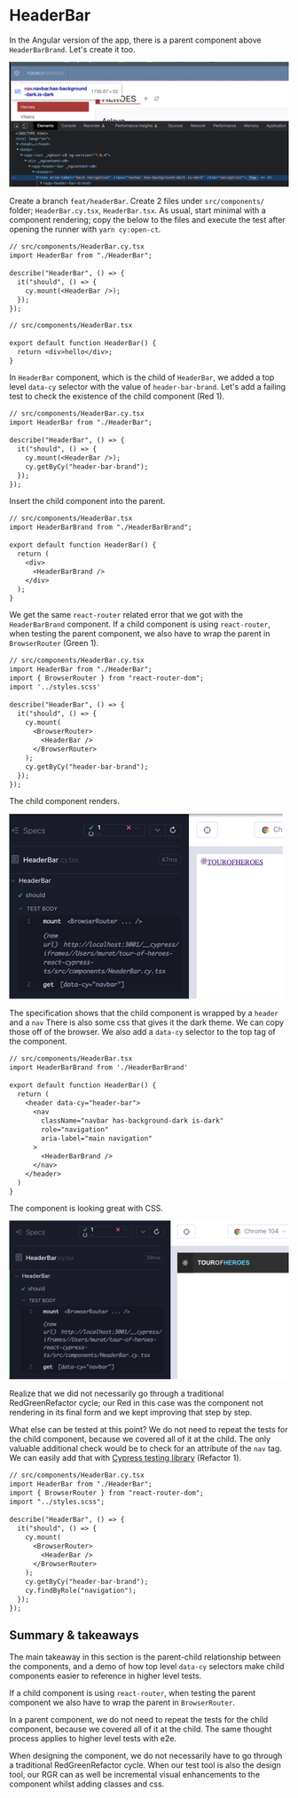 # HeaderBar

In the Angular version of the app, there is a parent component above `HeaderBarBrand`. Let's create it too.

![HeaderBar-initial](../img/HeaderBar-initial.png)

Create a branch `feat/headerBar`. Create 2 files under `src/components/` folder; `HeaderBar.cy.tsx`, `HeaderBar.tsx`. As usual, start minimal with a component rendering; copy the below to the files and execute the test after opening the runner with `yarn cy:open-ct`.

```tsx
// src/components/HeaderBar.cy.tsx
import HeaderBar from "./HeaderBar";

describe("HeaderBar", () => {
  it("should", () => {
    cy.mount(<HeaderBar />);
  });
});
```

```tsx
// src/components/HeaderBar.tsx

export default function HeaderBar() {
  return <div>hello</div>;
}
```

In `HeaderBar` component, which is the child of `HeaderBar`, we added a top level `data-cy` selector with the value of `header-bar-brand`. Let's add a failing test to check the existence of the child component (Red 1).

```tsx
// src/components/HeaderBar.cy.tsx
import HeaderBar from "./HeaderBar";

describe("HeaderBar", () => {
  it("should", () => {
    cy.mount(<HeaderBar />);
    cy.getByCy("header-bar-brand");
  });
});
```

Insert the child component into the parent.

```tsx
// src/components/HeaderBar.tsx
import HeaderBarBrand from "./HeaderBarBrand";

export default function HeaderBar() {
  return (
    <div>
      <HeaderBarBrand />
    </div>
  );
}
```

We get the same `react-router` related error that we got with the `HeaderBarBrand` component. If a child component is using `react-router`, when testing the parent component, we also have to wrap the parent in `BrowserRouter` (Green 1).

```tsx
// src/components/HeaderBar.cy.tsx
import HeaderBar from "./HeaderBar";
import { BrowserRouter } from "react-router-dom";
import '../styles.scss'

describe("HeaderBar", () => {
  it("should", () => {
    cy.mount(
      <BrowserRouter>
        <HeaderBar />
      </BrowserRouter>
    );
    cy.getByCy("header-bar-brand");
  });
});
```

The child component renders.

![HeaderBar-Green1](../img/HeaderBar-Green1.png)

The specification shows that the child component is wrapped by a `header` and a `nav` There is also some css that gives it the dark theme. We can copy those off of the browser. We also add a `data-cy` selector to the top tag of the component.

```tsx
// src/components/HeaderBar.tsx
import HeaderBarBrand from './HeaderBarBrand'

export default function HeaderBar() {
  return (
    <header data-cy="header-bar">
      <nav
        className="navbar has-background-dark is-dark"
        role="navigation"
        aria-label="main navigation"
      >
        <HeaderBarBrand />
      </nav>
    </header>
  )
}
```

The component is looking great with CSS.

![HeaderBar-css](../img/HeaderBar-css.png)

Realize that we did not necessarily go through a traditional RedGreenRefactor cycle; our Red in this case was the component not rendering in its final form and we kept improving that step by step.

What else can be tested at this point? We do not need to repeat the tests for the child component, because we covered all of it at the child. The only valuable additional check would be to check for an attribute of the `nav` tag. We can easily add that with [Cypress testing library](https://testing-library.com/docs/cypress-testing-library/intro/) (Refactor 1).

```tsx
// src/components/HeaderBar.cy.tsx
import HeaderBar from "./HeaderBar";
import { BrowserRouter } from "react-router-dom";
import "../styles.scss";

describe("HeaderBar", () => {
  it("should", () => {
    cy.mount(
      <BrowserRouter>
        <HeaderBar />
      </BrowserRouter>
    );
    cy.getByCy("header-bar-brand");
    cy.findByRole("navigation");
  });
});
```

## Summary & takeaways

The main takeaway in this section is the parent-child relationship between the components, and a demo of how top level `data-cy` selectors make child components easier to reference in higher level tests.

If a child component is using `react-router`, when testing the parent component we also have to wrap the parent in `BrowserRouter`.

In a parent component, we do not need to repeat the tests for the child component, because we covered all of it at the child. The same thought process applies to higher level tests with e2e.

When designing the component, we do not necessarily have to go through a traditional RedGreenRefactor cycle. When our test tool is also the design tool, our RGR can as well be incremental visual enhancements to the component whilst adding classes and css.

